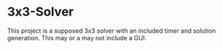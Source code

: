 # 3x3-Solver
This project is a supposed 3x3 solver with an included timer and solution generation.
This may or a may not include a GUI.
